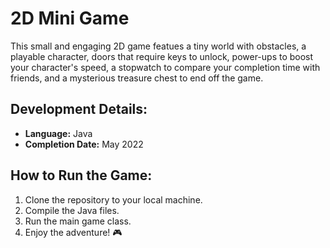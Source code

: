 # 2D Mini Game

This small and engaging 2D game featues a tiny world with obstacles, a playable character, doors that require keys to unlock, power-ups to boost your character's speed, a stopwatch to compare your completion time with friends, and a mysterious treasure chest to end off the game.


## Development Details:

- **Language:** Java
- **Completion Date:** May 2022


## How to Run the Game:

1. Clone the repository to your local machine.
2. Compile the Java files.
3. Run the main game class.
4. Enjoy the adventure! 🎮
